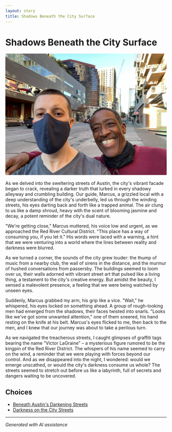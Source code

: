 ```yaml
---
layout: story
title: Shadows Beneath the City Surface
---
```


# Shadows Beneath the City Surface

![Shadows Beneath the City Surface](/input_images/1.jpg)

As we delved into the sweltering streets of Austin, the city's vibrant facade began to crack, revealing a darker truth that lurked in every shadowy alleyway and crumbling building. Our guide, Marcus, a grizzled local with a deep understanding of the city's underbelly, led us through the winding streets, his eyes darting back and forth like a trapped animal. The air clung to us like a damp shroud, heavy with the scent of blooming jasmine and decay, a potent reminder of the city's dual nature.

"We're getting close," Marcus muttered, his voice low and urgent, as we approached the Red River Cultural District. "This place has a way of consuming you, if you let it." His words were laced with a warning, a hint that we were venturing into a world where the lines between reality and darkness were blurred.

As we turned a corner, the sounds of the city grew louder: the thump of music from a nearby club, the wail of sirens in the distance, and the murmur of hushed conversations from passersby. The buildings seemed to loom over us, their walls adorned with vibrant street art that pulsed like a living thing, a testament to the city's creative energy. But amidst the beauty, I sensed a malevolent presence, a feeling that we were being watched by unseen eyes.

Suddenly, Marcus grabbed my arm, his grip like a vice. "Wait," he whispered, his eyes locked on something ahead. A group of rough-looking men had emerged from the shadows, their faces twisted into snarls. "Looks like we've got some unwanted attention," one of them sneered, his hand resting on the knife at his belt. Marcus's eyes flicked to me, then back to the men, and I knew that our journey was about to take a perilous turn.

As we navigated the treacherous streets, I caught glimpses of graffiti tags bearing the name "Victor LaGraine" – a mysterious figure rumored to be the kingpin of the Red River District. The whispers of his name seemed to carry on the wind, a reminder that we were playing with forces beyond our control. And as we disappeared into the night, I wondered: would we emerge unscathed, or would the city's darkness consume us whole? The streets seemed to stretch out before us like a labyrinth, full of secrets and dangers waiting to be uncovered.


## Choices

* [Beneath Austin's Darkening Streets](/stories/28)
* [Darkness on the City Streets](/stories/39)


---
*Generated with AI assistance*
